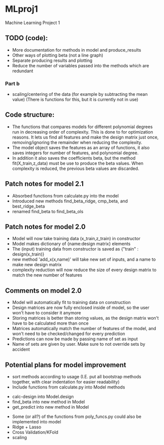 # MLproj1
Machine Learning Project 1

## TODO (code):

- More documentation for methods in model and produce_results
- Other ways of plotting beta (not a line graph)
- Separate producing results and plotting
- Reduce the number of variables passed into the methods which are redundant

### Part b
- scaling/centering of the data (for example by subtracting the mean value) (There is functions for this, but it is currently not in use)

## Code structure:

- The functions that compares models for different polynomial degrees run in decreasing order of complexity. This is done to for optimization reasons. It lets us find all features and make the design matrix just once, removing/ignoring the remainder when reducing the complexity.
- The model object saves the features as an array of functions, it also saves integers for number of features, and polynomial degree.
- In addition it also saves the coefficients beta, but the method fit(X_train,z_data) must be use to produce the beta values. When complexity is reduced, the previous beta values are discarded.

## Patch notes for model 2.1
- Absorbed functions from calculate.py into the model
- Introduced new methods find_beta_ridge, cmp_beta, and best_ridge_beta
- renamed find_beta to find_beta_ols

## Patch notes for model 2.0
- Model will now take training data (x_train,z_train) in constructor
- Model makes dictionary of {name:design matrix} elements
- The (input) training data from constructor is saved as {"train" : design(x_train)}
- new method 'add_x(x,name)' will take new set of inputs, and a name to make new design matrix
- complexity reduction will now reduce the size of every design matrix to match the new number of features

## Comments on model 2.0
- Model will automatically fit to training data on construction
- Design matrices are now fully enclosed inside of model, so the user won't have to consider it anymore
- Storing matrices is better than storing values, as the design matrix won't have to be calculated more than once
- Matrices automatically match the number of features of the model, and won't need to be checked/changed for every prediction
- Predictions can now be made by passing name of set as input
- Name of sets are given by user. Make sure to not override sets by accident

## Potential plans for model improvement
- sort methods according to usage (I.E. put all bootstrap methods together, with clear indentation for easier readability)
- Include functions from calculate.py into Model methods
* calc-design into Model.design
* find_beta into new method in Model
* get_predict into new method in Model

- Some (or all?) of the functions from poly_funcs.py could also be implemented into model
- Ridge + Lasso
- Cross Validation/KFold
- scaling
